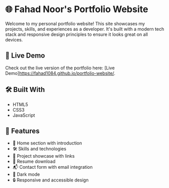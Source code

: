 # 🌐 Fahad Noor's Portfolio Website

Welcome to my personal portfolio website! This site showcases my projects, skills, and experiences as a developer. It's built with a modern tech stack and responsive design principles to ensure it looks great on all devices.

## 🚀 Live Demo

Check out the live version of the portfolio here: [Live Demo]https://fahad1084.github.io/portfolio-website/.

## 🛠️ Built With

- HTML5
- CSS3
- JavaScript

## 📁 Features

- 🎯 Home section with introduction
- 🛠️ Skills and technologies
- 💼 Project showcase with links
- 📄 Resume download
- 📬 Contact form with email integration
- 🌙 Dark mode
- 🔒 Responsive and accessible design

